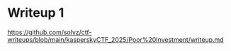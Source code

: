# Writeup 1

https://github.com/solvz/ctf-writeups/blob/main/kasperskyCTF_2025/Poor%20Investment/writeup.md
